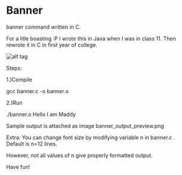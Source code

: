 # Banner
banner command written in C.

For a litle boasting :P I wrote this in Java when I was in class 11. Then rewrote it in C in first year of college.

![alt tag](https://github.com/neeraj08/NPuzzle/blob/master/banner_output_preview.png)

Steps:

1.)Compile

gcc banner.c -o banner.o

2.)Run

./banner.o Hello I am Maddy

Sample output is attached as image banner_output_preview.png


Extra: You can change font size by modifying variable n in banner.c . Default is n=12 lines.

However, not all values of n give properly formatted output.


Have fun!
